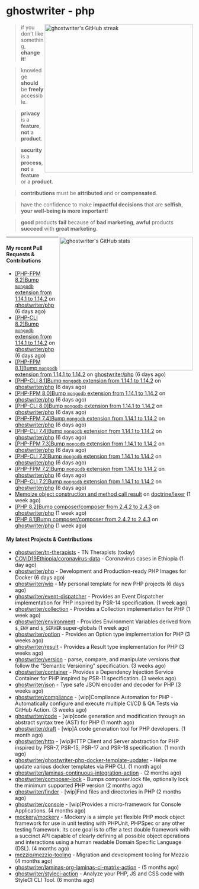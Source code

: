# ghostwriter - php

<img alt="ghostwriter's GitHub streak" width="400px" align="right" src="https://github-readme-streak-stats.herokuapp.com/?cache_seconds=1800&user=ghostwriter">

> if you don't like something, **change it**!

> knowledge **should** be **freely** accessible.

> **privacy** is a **feature**, **not** a **product**.

> **security** is a **process**, **not** a **feature** or a **product**.

> **contributions** must be **attributed** and or **compensated**.

> have the confidence to make **impactful decisions** that are **selfish**, **your well-being is more important**!

> **good** products **fail** because of **bad marketing**, **awful** products **succeed** with **great marketing**.

<img alt="ghostwriter's GitHub stats" width="360px" align="right" src="https://github-readme-stats.vercel.app/api?cache_seconds=1800&username=ghostwriter&show_icons=true&count_private=true&hide_title=true&hide_rank=true&icon_color=333">

---

#### My recent Pull Requests & Contributions

- [[PHP-FPM 8.2]Bump `mongodb` extension from 1.14.1 to 1.14.2](https://github.com/ghostwriter/php/pull/223) on [ghostwriter/php](https://github.com/ghostwriter/php) (6 days ago)
- [[PHP-CLI 8.2]Bump `mongodb` extension from 1.14.1 to 1.14.2](https://github.com/ghostwriter/php/pull/222) on [ghostwriter/php](https://github.com/ghostwriter/php) (6 days ago)
- [[PHP-FPM 8.1]Bump `mongodb` extension from 1.14.1 to 1.14.2](https://github.com/ghostwriter/php/pull/221) on [ghostwriter/php](https://github.com/ghostwriter/php) (6 days ago)
- [[PHP-CLI 8.1]Bump `mongodb` extension from 1.14.1 to 1.14.2](https://github.com/ghostwriter/php/pull/220) on [ghostwriter/php](https://github.com/ghostwriter/php) (6 days ago)
- [[PHP-FPM 8.0]Bump `mongodb` extension from 1.14.1 to 1.14.2](https://github.com/ghostwriter/php/pull/219) on [ghostwriter/php](https://github.com/ghostwriter/php) (6 days ago)
- [[PHP-CLI 8.0]Bump `mongodb` extension from 1.14.1 to 1.14.2](https://github.com/ghostwriter/php/pull/218) on [ghostwriter/php](https://github.com/ghostwriter/php) (6 days ago)
- [[PHP-FPM 7.4]Bump `mongodb` extension from 1.14.1 to 1.14.2](https://github.com/ghostwriter/php/pull/217) on [ghostwriter/php](https://github.com/ghostwriter/php) (6 days ago)
- [[PHP-CLI 7.4]Bump `mongodb` extension from 1.14.1 to 1.14.2](https://github.com/ghostwriter/php/pull/216) on [ghostwriter/php](https://github.com/ghostwriter/php) (6 days ago)
- [[PHP-FPM 7.3]Bump `mongodb` extension from 1.14.1 to 1.14.2](https://github.com/ghostwriter/php/pull/215) on [ghostwriter/php](https://github.com/ghostwriter/php) (6 days ago)
- [[PHP-CLI 7.3]Bump `mongodb` extension from 1.14.1 to 1.14.2](https://github.com/ghostwriter/php/pull/214) on [ghostwriter/php](https://github.com/ghostwriter/php) (6 days ago)
- [[PHP-FPM 7.2]Bump `mongodb` extension from 1.14.1 to 1.14.2](https://github.com/ghostwriter/php/pull/213) on [ghostwriter/php](https://github.com/ghostwriter/php) (6 days ago)
- [[PHP-CLI 7.2]Bump `mongodb` extension from 1.14.1 to 1.14.2](https://github.com/ghostwriter/php/pull/212) on [ghostwriter/php](https://github.com/ghostwriter/php) (6 days ago)
- [Memoize object construction and method call result](https://github.com/doctrine/lexer/pull/68) on [doctrine/lexer](https://github.com/doctrine/lexer) (1 week ago)
- [[PHP 8.2]Bump composer/composer from 2.4.2 to 2.4.3](https://github.com/ghostwriter/php/pull/211) on [ghostwriter/php](https://github.com/ghostwriter/php) (1 week ago)
- [[PHP 8.1]Bump composer/composer from 2.4.2 to 2.4.3](https://github.com/ghostwriter/php/pull/210) on [ghostwriter/php](https://github.com/ghostwriter/php) (1 week ago)

#### My latest Projects & Contributions

- [ghostwriter/tn-therapists](https://github.com/ghostwriter/tn-therapists) - TN Therapists (today)
- [COVID19Ethiopia/coronavirus-data](https://github.com/COVID19Ethiopia/coronavirus-data) - Coronavirus cases in Ethiopia (1 day ago)
- [ghostwriter/php](https://github.com/ghostwriter/php) - Development and Production-ready PHP Images for Docker (6 days ago)
- [ghostwriter/wip](https://github.com/ghostwriter/wip) - My personal template for new PHP projects (6 days ago)
- [ghostwriter/event-dispatcher](https://github.com/ghostwriter/event-dispatcher) - Provides an Event Dispatcher implementation for PHP inspired by PSR-14 specification. (1 week ago)
- [ghostwriter/collection](https://github.com/ghostwriter/collection) - Provides a Collection implementation for PHP (1 week ago)
- [ghostwriter/environment](https://github.com/ghostwriter/environment) - Provides Environment Variables derived from `$_ENV` and `$_SERVER` super-globals (1 week ago)
- [ghostwriter/option](https://github.com/ghostwriter/option) - Provides an Option type implementation for PHP (3 weeks ago)
- [ghostwriter/result](https://github.com/ghostwriter/result) - Provides a Result type implementation for PHP (3 weeks ago)
- [ghostwriter/version](https://github.com/ghostwriter/version) - parse, compare, and manipulate versions that follow the &#34;Semantic Versioning&#34; specification. (3 weeks ago)
- [ghostwriter/container](https://github.com/ghostwriter/container) - Provides a Dependency Injection Service Container for PHP inspired by PSR-11 specification. (3 weeks ago)
- [ghostwriter/json](https://github.com/ghostwriter/json) - Type safe JSON encoder and decoder for PHP (3 weeks ago)
- [ghostwriter/compliance](https://github.com/ghostwriter/compliance) - [wip]Compliance Automation for PHP - Automatically configure and execute multiple CI/CD &amp; QA Tests via GitHub Action. (3 weeks ago)
- [ghostwriter/code](https://github.com/ghostwriter/code) - [wip]code generation and modification through an abstract syntax tree (AST) for PHP (1 month ago)
- [ghostwriter/draft](https://github.com/ghostwriter/draft) - [wip]A code generation tool for PHP developers. (1 month ago)
- [ghostwriter/http](https://github.com/ghostwriter/http) - [wip]HTTP Client and Server abstraction for PHP inspired by PSR-7, PSR-15, PSR-17 and PSR-18 specification. (1 month ago)
- [ghostwriter/ghostwriter-php-docker-template-updater](https://github.com/ghostwriter/ghostwriter-php-docker-template-updater) - Helps me update various docker templates via PHP CLI. (1 month ago)
- [ghostwriter/laminas-continuous-integration-action](https://github.com/ghostwriter/laminas-continuous-integration-action) -  (2 months ago)
- [ghostwriter/composer-lock](https://github.com/ghostwriter/composer-lock) - Bumps composer.lock file, optionally lock the minimum supported PHP version (2 months ago)
- [ghostwriter/finder](https://github.com/ghostwriter/finder) - [wip]Find files and directories in PHP (2 months ago)
- [ghostwriter/console](https://github.com/ghostwriter/console) - [wip]Provides a micro-framework for Console Applications. (4 months ago)
- [mockery/mockery](https://github.com/mockery/mockery) - Mockery is a simple yet flexible PHP mock object framework for use in unit testing with PHPUnit, PHPSpec or any other testing framework. Its core goal is to offer a test double framework with a succinct API capable of clearly defining all possible object operations and interactions using a human readable Domain Specific Language (DSL). (4 months ago)
- [mezzio/mezzio-tooling](https://github.com/mezzio/mezzio-tooling) - Migration and development tooling for Mezzio (4 months ago)
- [ghostwriter/laminas-org-laminas-ci-matrix-action](https://github.com/ghostwriter/laminas-org-laminas-ci-matrix-action) -  (5 months ago)
- [ghostwriter/styleci-action](https://github.com/ghostwriter/styleci-action) - Analyze your PHP, JS and CSS code with StyleCI CLI Tool. (6 months ago)
